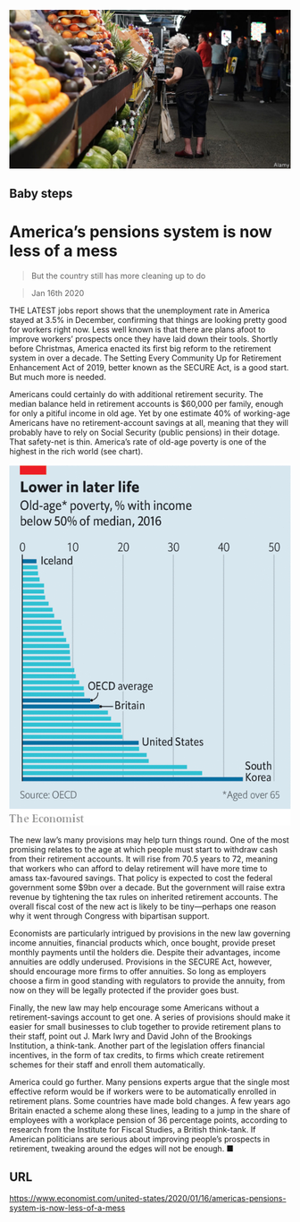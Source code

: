![](./images/20200118_USP505.jpg)

## Baby steps

# America’s pensions system is now less of a mess

> But the country still has more cleaning up to do

> Jan 16th 2020

THE LATEST jobs report shows that the unemployment rate in America stayed at 3.5% in December, confirming that things are looking pretty good for workers right now. Less well known is that there are plans afoot to improve workers’ prospects once they have laid down their tools. Shortly before Christmas, America enacted its first big reform to the retirement system in over a decade. The Setting Every Community Up for Retirement Enhancement Act of 2019, better known as the SECURE Act, is a good start. But much more is needed.

Americans could certainly do with additional retirement security. The median balance held in retirement accounts is $60,000 per family, enough for only a pitiful income in old age. Yet by one estimate 40% of working-age Americans have no retirement-account savings at all, meaning that they will probably have to rely on Social Security (public pensions) in their dotage. That safety-net is thin. America’s rate of old-age poverty is one of the highest in the rich world (see chart).

![](./images/20200118_USC123.png)

The new law’s many provisions may help turn things round. One of the most promising relates to the age at which people must start to withdraw cash from their retirement accounts. It will rise from 70.5 years to 72, meaning that workers who can afford to delay retirement will have more time to amass tax-favoured savings. That policy is expected to cost the federal government some $9bn over a decade. But the government will raise extra revenue by tightening the tax rules on inherited retirement accounts. The overall fiscal cost of the new act is likely to be tiny—perhaps one reason why it went through Congress with bipartisan support.

Economists are particularly intrigued by provisions in the new law governing income annuities, financial products which, once bought, provide preset monthly payments until the holders die. Despite their advantages, income annuities are oddly underused. Provisions in the SECURE Act, however, should encourage more firms to offer annuities. So long as employers choose a firm in good standing with regulators to provide the annuity, from now on they will be legally protected if the provider goes bust.

Finally, the new law may help encourage some Americans without a retirement-savings account to get one. A series of provisions should make it easier for small businesses to club together to provide retirement plans to their staff, point out J. Mark Iwry and David John of the Brookings Institution, a think-tank. Another part of the legislation offers financial incentives, in the form of tax credits, to firms which create retirement schemes for their staff and enroll them automatically.

America could go further. Many pensions experts argue that the single most effective reform would be if workers were to be automatically enrolled in retirement plans. Some countries have made bold changes. A few years ago Britain enacted a scheme along these lines, leading to a jump in the share of employees with a workplace pension of 36 percentage points, according to research from the Institute for Fiscal Studies, a British think-tank. If American politicians are serious about improving people’s prospects in retirement, tweaking around the edges will not be enough. ■

## URL

https://www.economist.com/united-states/2020/01/16/americas-pensions-system-is-now-less-of-a-mess
